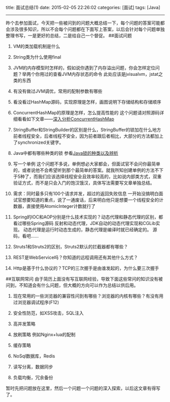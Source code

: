 title: 面试总结(1)
date: 2015-02-05 22:26:02
categories: [面试]
tags: [Java]

---
昨个去参加面试，今天把一些被问到的问题大概总结一下，每个问题的答案可能都会涉及很多知识，所以不会每个问题都在下面写上答案，以后会针对每个问题单独整理书写，一是更好的总结，二是给自己一个督促。
##面试问题
1. VM的类加载机制是什么

2. String类为什么使用final

3. JVM的内存模型时怎样的，假如说你遇到了内存溢出问题，你会怎样定位问题？举两个你用过的查看JVM内存状态的命令
此处应该是jvisualvm，jstat之类的东西
4. 有没有做过JVM调优，常用的配制参数有哪些

5. 看没看过HashMap源码，实现原理是怎样，画图说明下存储结构和存储顺序

6. ConcurrentHashMap的原理是怎样，怎么提高性能的
这个问题请对照源码详细看看如下文章——[深入分析ConcurrentHashMap](http://ifeve.com/concurrenthashmap/)
7. StringBuffer和StringBuilder的区别是什么，StringBuffer的锁加在什么地方
前者线程安全，后者线程不安全，因为前者跟后者相比，大部分的方法都加上了synchronized关键字。
8. Java中都有哪些种类的锁
参看[Java锁的种类以及辨析](http://ifeve.com/java_lock_see/)
9. 写一个单例
这个问题不多说，单例想必大家都会，但面试官不会问你最简单的，或者说他不会希望听到那个最简单的答案。就我所知创建单例的方法不下于5种了，而我们应该选择线程安全且效率较高的，比如说内部类方式，双重验证方式，而不是只会入门的饱汉饿汉，具体写法需要写文章单独总结。
10. 需求：同时最多只有100个请求并发，超过的返回失败信息
一开始没搞明白面试官想要知道的重点，说了一通废话，后来明白他只是想要一个线程安全的计数器，直接使用AtomicInteger计数就行了
11. Spring的IOC和AOP分别是什么技术实现的？动态代理和静态代理的区别，都看过哪些Spring源码
反射和动态代理，JDK自动的动态代理实现和CGLib实现。
动态代理是运行时动态生成的，静态代理是编译时就已经确定的。
源码，看吧……
12. Struts1和Struts2的区别，Struts2默认的拦截器都有哪些？

13. REST是WebService吗？你知道的远程调用还有其他什么方式？

14. Http是基于什么协议的？TCP的三次握手是由谁发起的，为什么要三次握手

##互联网常问
由于简历上面没有写互联网经验，导致下面这些常问的知识没有被问到，不知道会有什么问题，但大概的方向可以作为总结以供后用。
1. 现在常用的一些浏览器的兼容性问到有哪些？浏览器的内核有哪些？有没有用过浏览器调试程序(F12)


2. 安全性防范，如XSS攻击，SQL注入

3. 高并发策略

4. 放刷策略
例如Nginx+lua的配制
5. 缓存策略
6. NoSql数据库，Redis
7. 读写分离，数据同步
8. 负载均衡，冗余备份

暂时先把问题放在这里，然后一个问题一个问题的深入探索，以后这文章有得写了。